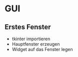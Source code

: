 # GUI

## Erstes Fenster

* tkinter importieren
* Hauptfenster erzeugen
* Widget auf das Fenster legen